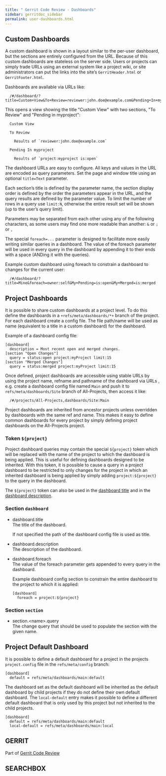 ```yaml
---
title: " Gerrit Code Review - Dashboards"
sidebar: gerritdoc_sidebar
permalink: user-dashboards.html
---
```

## Custom Dashboards

A custom dashboard is shown in a layout similar to the per-user
dashboard, but the sections are entirely configured from the URL.
Because of this custom dashboards are stateless on the server side.
Users or projects can simply trade URLs using an external system like a
project wiki, or site administrators can put the links into the site’s
`GerritHeader.html` or `GerritFooter.html`.

Dashboards are available via URLs
like:

``` 
  /#/dashboard/?title=Custom+View&To+Review=reviewer:john.doe@example.com&Pending+In+myproject=project:myproject+is:open
```

This opens a view showing the title "Custom View" with two sections, "To
Review" and "Pending in myproject":

``` 
  Custom View

  To Review

    Results of `reviewer:john.doe@example.com`

  Pending In myproject

    Results of `project:myproject is:open`
```

The dashboard URLs are easy to configure. All keys and values in the URL
are encoded as query parameters. Set the page and window title using an
optional `title=Text` parameter.

Each section’s title is defined by the parameter name, the section
display order is defined by the order the parameters appear in the URL,
and the query results are defined by the parameter value. To limit the
number of rows in a query use `limit:N`, otherwise the entire result set
will be shown (up to the user’s query limit).

Parameters may be separated from each other using any of the following
characters, as some users may find one more readable than another: `&`
or `;` or `,`

The special `foreach=...` parameter is designed to facilitate more
easily writing similar queries in a dashboard. The value of the foreach
parameter will be used in every query in the dashboard by appending it
to their ends with a space (ANDing it with the queries).

Example custom dashboard using foreach to constrain a dashboard to
changes for the current
user:

``` 
  /#/dashboard/?title=Mine&foreach=owner:self&My+Pending=is:open&My+Merged=is:merged
```

## Project Dashboards

It is possible to share custom dashboards at a project level. To do this
define the dashboards in a `+refs/meta/dashboards/*+` branch of the
project. For each dashboard create a config file. The file path/name
will be used as name (equivalent to a title in a custom dashboard) for
the dashboard.

Example of a dashboard config file:

    [dashboard]
      description = Most recent open and merged changes.
    [section "Open Changes"]
      query = status:open project:myProject limit:15
    [section "Merged Changes"]
      query = status:merged project:myProject limit:15

Once defined, project dashboards are accessible using stable URLs by
using the project name, refname and pathname of the dashboard via URLs ,
e.g. create a dashboard config file named `Main` and push it to
`refs/meta/dashboards/Site` branch of All-Projects, then access it like:

``` 
  /#/projects/All-Projects,dashboards/Site:Main
```

Project dashboards are inherited from ancestor projects unless
overridden by dashboards with the same ref and name. This makes it easy
to define common dashboards for every project by simply defining project
dashboards on the All-Projects project.

### Token `${project}`

Project dashboard queries may contain the special `${project}` token
which will be replaced with the name of the project to which the
dashboard is being applied. This is useful for defining dashboards
designed to be inherited. With this token, it is possible to cause a
query in a project dashboard to be restricted to only changes for the
project in which an inherited dashboard is being applied by simply
adding `project:${project}` to the query in the dashboard.

The `${project}` token can also be used in the [dashboard
title](#dashboard.title) and in the [dashboard
description](#dashboard.description).

### Section `dashboard`

  - dashboard.title  
    The title of the dashboard.
    
    If not specified the path of the dashboard config file is used as
    title.

  - dashboard.description  
    The description of the dashboard.

  - dashboard.foreach  
    The value of the foreach parameter gets appended to every query in
    the dashboard.
    
    Example dashboard config section to constrain the entire dashboard
    to the project to which it is applied:
    
        [dashboard]
          foreach = project:${project}

### Section `section`

  - section.\<name\>.query  
    The change query that should be used to populate the section with
    the given name.

## Project Default Dashboard

It is possible to define a default dashboard for a project in the
projects `project.config` file in the `refs/meta/config` branch:

    [dashboard]
      default = refs/meta/dashboards/main:default

The dashboard set as the default dashboard will be inherited as the
default dashboard by child projects if they do not define their own
default dashboard. The `local-default` entry makes it possible to define
a different default dashboard that is only used by this project but not
inherited to the child projects.

    [dashboard]
      default = refs/meta/dashboards/main:default
      local-default = refs/meta/dashboards/main:local

## GERRIT

Part of [Gerrit Code Review](index.html)

## SEARCHBOX

